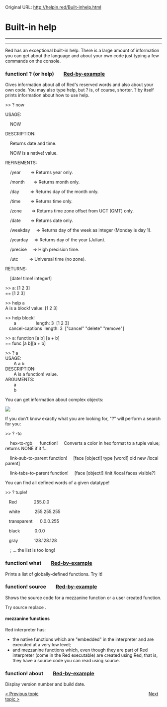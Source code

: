 Original URL: <http://helpin.red/Built-inhelp.html>

# Built-in help

* * *

* * *

Red has an exceptional built-in help. There is a large amount of information you can get about the language and about your own code just typing a few commands on the console.

### function! ? (or help)        [Red-by-example](http://www.red-by-example.org/#help)

Gives information about all of Red's reserved words and also about your own code. You may also type help, but ? is, of course, shorter. ? by itself prints information about how to use help.

&gt;&gt; ? now

USAGE:

    NOW

DESCRIPTION:

    Returns date and time.

    NOW is a native! value.

REFINEMENTS:

    /year        =&gt; Returns year only.

    /month       =&gt; Returns month only.

    /day         =&gt; Returns day of the month only.

    /time        =&gt; Returns time only.

    /zone        =&gt; Returns time zone offset from UCT (GMT) only.

    /date        =&gt; Returns date only.

    /weekday     =&gt; Returns day of the week as integer (Monday is day 1).

    /yearday     =&gt; Returns day of the year (Julian).

    /precise     =&gt; High precision time.

    /utc         =&gt; Universal time (no zone).

RETURNS:

    \[date! time! integer!]

&gt;&gt; a: \[1 2 3]  
\== \[1 2 3]

&gt;&gt; help a  
A is a block! value: \[1 2 3]

&gt;&gt; help block!      
       a                length: 3  \[1 2 3]  
   cancel-captions  length: 3  \["cancel" "delete" "remove"]

&gt;&gt; a: function \[a b] \[a + b]  
\== func \[a b]\[a + b]

&gt;&gt; ? a  
USAGE:  
       A a b  
DESCRIPTION:  
       A is a function! value.  
ARGUMENTS:  
       a  
       b

You can get information about complex objects:

![](http://helpin.red/lib/builtinhelp1.png)

If you don't know exactly what you are looking for, "?" will perform a search for you:

&gt;&gt; ? -to

    hex-to-rgb      function!     Converts a color in hex format to a tuple value; returns NONE if it f...

    link-sub-to-parent function!     \[face \[object!] type \[word!] old new /local parent]

    link-tabs-to-parent function!     \[face \[object!] /init /local faces visible?]

You can find all defined words of a given datatype!

&gt;&gt; ? tuple!

   Red              255.0.0

   white            255.255.255

   transparent      0.0.0.255

   black            0.0.0

   gray             128.128.128

    ; ... the list is too long!

### function! what        [Red-by-example](http://www.red-by-example.org/#what)

Prints a list of globally-defined functions. Try it!

### function! source        [Red-by-example](http://www.red-by-example.org/#source)

Shows the source code for a mezzanine function or a user created function.

Try source replace .

#### mezzanine functions

Red interpreter has:

- the native functions which are "embedded" in the interpreter and are executed at a very low level;
- and mezzanine functions which, even though they are part of Red interpreter (come in the Red executable) are created using Red, that is, they have a source code you can read using source.

### function! about        [Red-by-example](http://www.red-by-example.org/#about)

Display version number and build date.

[&lt; Previous topic](http://helpin.red/Helloworld-runandcompile.html)                                                                                          [Next topic &gt;](http://helpin.red/Notesonsyntax.html)
